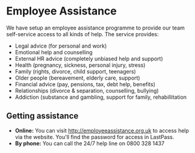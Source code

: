# Employee Assistance

We have setup an employee assistance programme to provide our team self-service access to all kinds of help. The service provides:

- Legal advice (for personal and work)
- Emotional help and counselling
- External HR advice (completely unbiased help and support)
- Health (pregnancy, sickness, personal injury, stress)
- Family (rights, divorce, child support, teenagers)
- Older people (bereavement, elderly care, support)
- Financial advice (pay, pensions, tax, debt help, benefits)
- Relationships (divorce & separation, counselling, bullying)
- Addiction (substance and gambling, support for family, rehabillitation

## Getting assistance

- **Online:** You can visit http://employeeassistance.org.uk to access help via the website. You'll find the password for access in LastPass.
- **By phone:** You can call the 24/7 help line on 0800 328 1437
